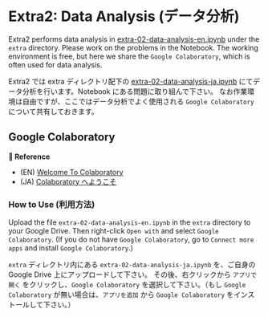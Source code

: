 # Extra2: Data Analysis (データ分析)

Extra2 performs data analysis in [extra-02-data-analysis-en.ipynb](../extra/extra-02-data-analysis-en.ipynb) under the `extra` directory. Please work on the problems in the Notebook.
The working environment is free, but here we share the `Google Colaboratory`, which is often used for data analysis.

Extra2 では extra ディレクトリ配下の [extra-02-data-analysis-ja.ipynb](../extra/extra-02-data-analysis-ja.ipynb) にてデータ分析を行います。Notebook にある問題に取り組んで下さい。
なお作業環境は自由ですが、ここではデータ分析でよく使用される `Google Colaboratory` について共有しておきます。

## Google Colaboratory

**:book: Reference**

* (EN) [Welcome To Colaboratory](https://g.co/kgs/Z6J7Mct)
* (JA) [Colaboratory へようこそ](https://g.co/kgs/3R2GzaR)

### How to Use (利用方法)

Upload the file `extra-02-data-analysis-en.ipynb` in the `extra` directory to your Google Drive.
Then right-click `Open with` and select `Google Colaboratory`. (If you do not have `Google Colaboratory`, go to `Connect more apps` and install `Google Colaboratory`.)

`extra` ディレクトリ内にある `extra-02-data-analysis-ja.ipynb` を、ご自身の Google Drive 上にアップロードして下さい。
その後、右クリックから `アプリで開く` をクリックし、`Google Colaboratory` を選択して下さい。（もし `Google Colaboratory` が無い場合は、`アプリを追加` から `Google Colaboratory` をインストールして下さい。）

